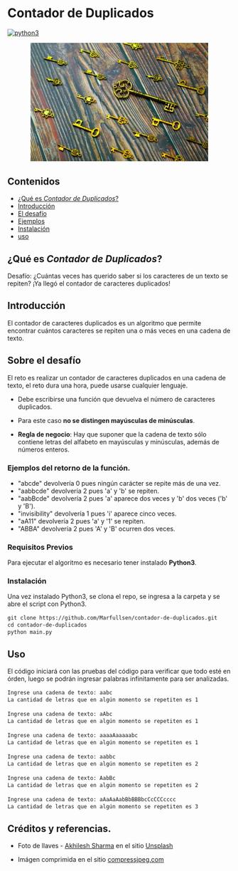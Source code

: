 # Contador de Duplicados

[![python3](https://img.shields.io/badge/Python-3.9.4-blue.svg)](https://www.python.org/)

<p align="center">
  <img src="./docs/img/keys.jpg" width="400" alt="Keys">
</p>


## Contenidos

- [¿Qué es _Contador de Duplicados_?](#about)
- [Introducción](#getting_started)
- [El desafío](#challenge)
- [Ejemplos](#examples)
- [Instalación](#installing)
- [uso](#usage)

## ¿Qué es _Contador de Duplicados_? <a name = "about"></a>

Desafío: ¿Cuántas veces has querido saber si los caracteres de un texto se repiten? ¡Ya llegó el contador de caracteres duplicados!

## Introducción <a name = "getting_started"></a>

El contador de caracteres duplicados es un algoritmo que permite encontrar cuántos caracteres se repiten una o más veces en una cadena de texto.

## Sobre el desafío <a name = "challenge"></a>

El reto es realizar un contador de caracteres duplicados en una cadena de texto, el reto dura una hora, puede usarse cualquier lenguaje.

- Debe escribirse una función que devuelva el número de caracteres duplicados.

- Para este caso **no se distingen mayúsculas de minúsculas**.

- **Regla de negocio**: Hay que suponer que la cadena de texto sólo contiene letras del alfabeto en mayúsculas y minúsculas, además de números enteros.

### Ejemplos del retorno de la función. <a name = "examples"></a>

- "abcde" devolvería 0 pues ningún carácter se repite más de una vez.
- "aabbcde" devolvería 2 pues 'a' y 'b' se repiten.
- "aabBcde" devolvería 2 pues 'a' aparece dos veces y 'b' dos veces ('b' y 'B').
- "invisibility" devolvería 1 pues 'i' aparece cinco veces.
- "aA11" devolvería 2 pues 'a' y '1' se repiten.
- "ABBA" devolvería 2 pues 'A' y 'B' ocurren dos veces.

### Requisitos Previos

Para ejecutar el algoritmo es necesario tener instalado **Python3**.

### Instalación <a name = "installing"></a>

Una vez instalado Python3, se clona el repo, se ingresa a la carpeta y se abre el script con Python3.

```
git clone https://github.com/Marfullsen/contador-de-duplicados.git
cd contador-de-duplicados
python main.py
```

## Uso <a name = "usage"></a>

El código iniciará con las pruebas del código para verificar que todo esté en órden, luego se podrán ingresar palabras infinitamente para ser analizadas.

```
Ingrese una cadena de texto: aabc
La cantidad de letras que en algún momento se repetiten es 1

Ingrese una cadena de texto: aAbc
La cantidad de letras que en algún momento se repetiten es 1

Ingrese una cadena de texto: aaaaAaaaaabc
La cantidad de letras que en algún momento se repetiten es 1

Ingrese una cadena de texto: aabbc
La cantidad de letras que en algún momento se repetiten es 2

Ingrese una cadena de texto: AabBc
La cantidad de letras que en algún momento se repetiten es 2

Ingrese una cadena de texto: aAaAaAabBbBBBbcCcCCCcccc
La cantidad de letras que en algún momento se repetiten es 3
```

## Créditos y referencias.
- Foto de llaves - <a href="https://unsplash.com/@fotonium?utm_source=unsplash&utm_medium=referral&utm_content=creditCopyText">Akhilesh Sharma</a> en el sitio <a href="https://unsplash.com/s/photos/duplicate?utm_source=unsplash&utm_medium=referral&utm_content=creditCopyText">Unsplash</a>
  
- Imágen comprimida en el sitio [compressjpeg.com](https://compressjpeg.com/)